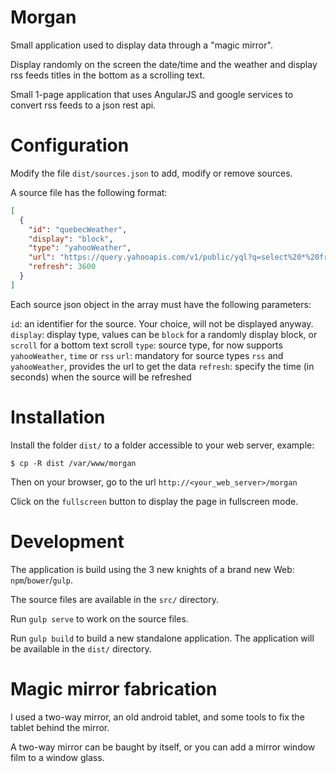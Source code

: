 # Morgan

Small application used to display data through a "magic mirror".

Display randomly on the screen the date/time and the weather and display rss feeds titles in the bottom as a scrolling text.

Small 1-page application that uses AngularJS and google services to convert rss feeds to a json rest api.

# Configuration

Modify the file `dist/sources.json` to add, modify or remove sources.

A source file has the following format:

```json
[
  {
    "id": "quebecWeather",
    "display": "block",
    "type": "yahooWeather",
    "url": "https://query.yahooapis.com/v1/public/yql?q=select%20*%20from%20weather.forecast%20where%20woeid%20in%20(select%20woeid%20from%20geo.places(1)%20where%20text%3D%22quebec%2C%20ca%22)%20%20and%20u%3D'c'&format=json&env=store%3A%2F%2Fdatatables.org%2Falltableswithkeys",
    "refresh": 3600
  }
]
```
Each source json object in the array must have the following parameters:

`id`: an identifier for the source. Your choice, will not be displayed anyway.
`display`: display type, values can be `block` for a randomly display block, or `scroll` for a bottom text scroll
`type`: source type, for now supports `yahooWeather`, `time` or `rss`
`url`: mandatory for source types `rss` and `yahooWeather`, provides the url to get the data
`refresh`: specify the time (in seconds) when the source will be refreshed

# Installation

Install the folder `dist/` to a folder accessible to your web server, example:

```shell
$ cp -R dist /var/www/morgan
```

Then on your browser, go to the url `http://<your_web_server>/morgan`

Click on the `fullscreen` button to display the page in fullscreen mode.

# Development

The application is build using the 3 new knights of a brand new Web: `npm`/`bower`/`gulp`.

The source files are available in the `src/` directory.

Run `gulp serve` to work on the source files.

Run `gulp build` to build a new standalone application. The application will be available in the `dist/` directory.

# Magic mirror fabrication

I used a two-way mirror, an old android tablet, and some tools to fix the tablet behind the mirror.

A two-way mirror can be baught by itself, or you can add a mirror window film to a window glass.
